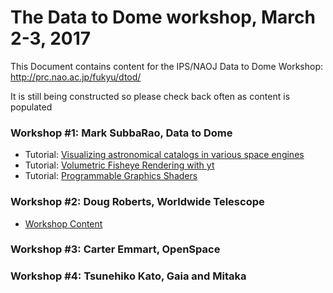 # The Data to Dome workshop, March 2-3, 2017

This Document contains content for the IPS/NAOJ Data to Dome Workshop: http://prc.nao.ac.jp/fukyu/dtod/

It is still being constructed so please check back often as content is populated

### Workshop #1: Mark SubbaRao, Data to Dome
* Tutorial: [Visualizing astronomical catalogs in various space engines](href=https://github.com/IPSScienceVisualization/Workshops/blob/master/Tokyo2017/Visualizing%20GAMA.ipynb) 
* Tutorial: [Volumetric Fisheye Rendering with yt](https://github.com/IPSScienceVisualization/Workshops/blob/master/Tokyo2017/Volumetric%20Fisheye%20Rendering%20with%20yt.ipynb)  
* Tutorial: [Programmable Graphics Shaders](https://github.com/IPSScienceVisualization/Workshops/blob/master/Tokyo2017/Using%20Graphics%20Shaders.ipynb)

### Workshop #2: Doug Roberts, Worldwide Telescope
* [Workshop Content](http://wwtworkshops.org/?tribe_events=data-to-dome-noaj-march-2017>)

### Workshop #3: Carter Emmart, OpenSpace

### Workshop #4: Tsunehiko Kato, Gaia and Mitaka

